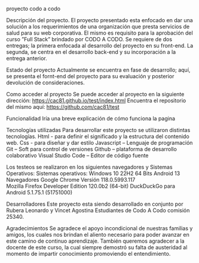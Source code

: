proyecto codo a codo


Descripción del proyecto.
El proyecto presentado esta enfocado en dar una solución a los requerimientos de una organización que presta servicios de salud para su web corporativa.
El mismo es requisito para la aprobación del curso ”Full Stack” brindado por CODO A CODO.
Se requiere de dos entregas; la primera enfocada al desarrollo del proyecto en su front-end.
La segunda, se centra en el desarrollo back-end y su incorporación a la entrega anterior.

Estado del proyecto
Actualmente se encuentra en fase de desarrollo; aquí, se presenta el fornt-end del proyecto para su evaluación y posterior devolución de consideraciones.


Como acceder al proyecto
Se puede acceder al proyecto en la siguiente dirección: https://cac81.github.io/test/index.html
Encuentra el repositorio del mismo aquí: https://github.com/cac81/test

Funcionalidad
Iría una breve explicación de cómo funciona la pagina

Tecnologías utilizadas
Para desarrollar este proyecto se utilizaron distintas tecnologías.
Html - para definir el significado y la estructura del contenido web.
Css - para diseñar y dar estilo 
Javascript – Lenguaje de programación
Git – Soft para control de versiones
Github – plataforma de desarrollo colaborativo
Visual Studio Code – Editor de código fuente


Los testeos se realizaron en los siguientes navegadores y Sistemas Operativos:
Sistemas operativos:
Windows 10 22H2 64 Bits
Android 13
Navegadores
Google Chrome Versión 118.0.5993.117 	
Mozilla Firefox Developer Edition 120.0b2 (64-bit)
DuckDuckGo para Android 5.1.75.1 (51751000)

Desarrolladores
Este proyecto esta siendo desarrollado en conjunto por Rubera Leonardo y Vincet Agostina
Estudiantes de Codo A Codo comisión 25340.

Agradecimientos
Se agradece el apoyo incondicional de nuestras familias y amigos, los cuales nos brindan el aliento necesario para poder avanzar en este camino de continuo aprendizaje.
También queremos agradecer a la docente de este curso, la cual siempre demostró su falta de austeridad al momento de impartir conocimiento promoviendo el entendimiento.
